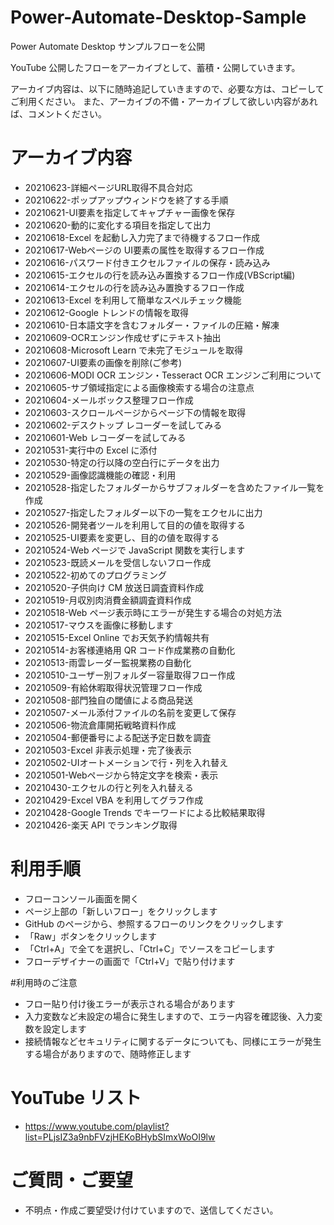 # Power-Automate-Desktop-Sample
Power Automate Desktop サンプルフローを公開

YouTube 公開したフローをアーカイブとして、蓄積・公開していきます。

アーカイブ内容は、以下に随時追記していきますので、必要な方は、コピーしてご利用ください。
また、アーカイブの不備・アーカイブして欲しい内容があれば、コメントください。

# アーカイブ内容
* 20210623-詳細ページURL取得不具合対応
* 20210622-ポップアップウィンドウを終了する手順
* 20210621-UI要素を指定してキャプチャー画像を保存
* 20210620-動的に変化する項目を指定して出力
* 20210618-Excel を起動し入力完了まで待機するフロー作成
* 20210617-Webページの UI要素の属性を取得するフロー作成
* 20210616-パスワード付きエクセルファイルの保存・読み込み
* 20210615-エクセルの行を読み込み置換するフロー作成(VBScript編)
* 20210614-エクセルの行を読み込み置換するフロー作成
* 20210613-Excel を利用して簡単なスペルチェック機能
* 20210612-Google トレンドの情報を取得
* 20210610-日本語文字を含むフォルダー・ファイルの圧縮・解凍
* 20210609-OCRエンジン作成せずにテキスト抽出
* 20210608-Microsoft Learn で未完了モジュールを取得
* 20210607-UI要素の画像を削除(ご参考)
* 20210606-MODI OCR エンジン・Tesseract OCR エンジンご利用について
* 20210605-サブ領域指定による画像検索する場合の注意点
* 20210604-メールボックス整理フロー作成
* 20210603-スクロールページからページ下の情報を取得
* 20210602-デスクトップ レコーダーを試してみる
* 20210601-Web レコーダーを試してみる
* 20210531-実行中の Excel に添付
* 20210530-特定の行以降の空白行にデータを出力
* 20210529-画像認識機能の確認・利用
* 20210528-指定したフォルダーからサブフォルダーを含めたファイル一覧を作成
* 20210527-指定したフォルダー以下の一覧をエクセルに出力
* 20210526-開発者ツールを利用して目的の値を取得する
* 20210525-UI要素を変更し、目的の値を取得する
* 20210524-Web ページで JavaScript 関数を実行します
* 20210523-既読メールを受信しないフロー作成
* 20210522-初めてのプログラミング
* 20210520-子供向け CM 放送日調査資料作成
* 20210519-月収別肉消費金額調査資料作成
* 20210518-Web ページ表示時にエラーが発生する場合の対処方法
* 20210517-マウスを画像に移動します
* 20210515-Excel Online でお天気予約情報共有
* 20210514-お客様連絡用 QR コード作成業務の自動化
* 20210513-雨雲レーダー監視業務の自動化
* 20210510-ユーザー別フォルダー容量取得フロー作成
* 20210509-有給休暇取得状況管理フロー作成
* 20210508-部門独自の閾値による商品発送
* 20210507-メール添付ファイルの名前を変更して保存
* 20210506-物流倉庫開拓戦略資料作成
* 20210504-郵便番号による配送予定日数を調査
* 20210503-Excel 非表示処理・完了後表示
* 20210502-UIオートメーションで行・列を入れ替え
* 20210501-Webページから特定文字を検索・表示
* 20210430-エクセルの行と列を入れ替える
* 20210429-Excel VBA を利用してグラフ作成
* 20210428-Google Trends でキーワードによる比較結果取得
* 20210426-楽天 API でランキング取得

# 利用手順
* フローコンソール画面を開く
* ページ上部の「新しいフロー」をクリックします
* GitHub のページから、参照するフローのリンクをクリックします
* 「Raw」ボタンをクリックします
* 「Ctrl+A」で全てを選択し、「Ctrl+C」でソースをコピーします
* フローデザイナーの画面で「Ctrl+V」で貼り付けます

#利用時のご注意
* フロー貼り付け後エラーが表示される場合があります
* 入力変数など未設定の場合に発生しますので、エラー内容を確認後、入力変数を設定します
* 接続情報などセキュリティに関するデータについても、同様にエラーが発生する場合がありますので、随時修正します

# YouTube リスト
* https://www.youtube.com/playlist?list=PLjsIZ3a9nbFVzjHEKoBHybSImxWoOI9lw

# ご質問・ご要望
* 不明点・作成ご要望受け付けていますので、送信してください。
